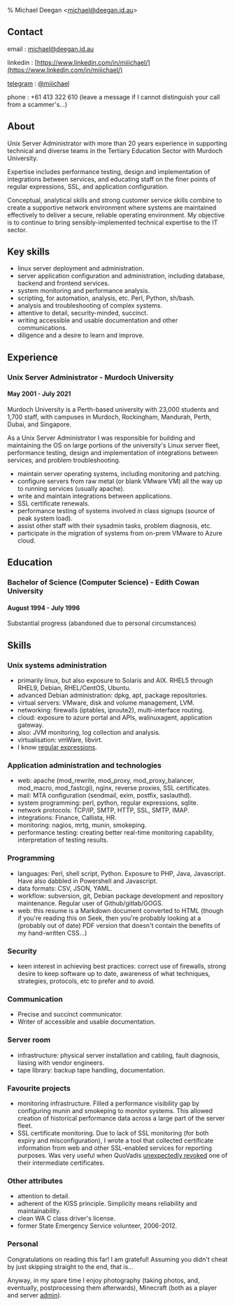 % Michael Deegan <<michael@deegan.id.au>>

## Contact

email
: [michael@deegan.id.au](mailto://michael@deegan.id.au)

linkedin
: [https://www.linkedin.com/in/miiichael/](https://www.linkedin.com/in/miiichael/)

[telegram](https://telegram.org/)
: [\@miiichael](https://t.me/miiichael)

phone
: +61 413 322 610 (leave a message if I cannot distinguish your call from a
scammer's...)


## About

Unix Server Administrator with more than 20 years experience in supporting
technical and diverse teams in the Tertiary Education Sector with Murdoch
University.

Expertise includes performance testing, design and implementation of
integrations between services, and educating staff on the finer points of
regular expressions, SSL, and application configuration.

Conceptual, analytical skills and strong customer service skills combine to
create a supportive network environment where systems are maintained
effectively to deliver a secure, reliable operating environment.  My
objective is to continue to bring sensibly-implemented technical expertise
to the IT sector.

<!---
I have more than two decades of professional Linux experience.  I enjoy the
bread and butter of linux administration, especially under Debian.  I like
writing scripts, performance monitoring, firewall rules, and configuring
various applications (such as web, mail, etc), all in a simplicity- and
security-focused manner.  I have a reputation of being someone to come to
with questions, and receive answers from.  Also, I know regular expressions.
-->


## Key skills

- linux server deployment and administration.
- server application configuration and administration, including database,
  backend and frontend services.
- system monitoring and performance analysis.
- scripting, for automation, analysis, etc. Perl, Python, sh/bash.
- analysis and troubleshooting of complex systems.
- attentive to detail, security-minded, succinct.
- writing accessible and usable documentation and other communications.
- diligence and a desire to learn and improve.

## Experience

### Unix Server Administrator - Murdoch University
#### May 2001 - July 2021

Murdoch University is a Perth-based university with 23,000 students and 1,700
staff, with campuses in Murdoch, Rockingham, Mandurah, Perth, Dubai, and
Singapore.

As a Unix Server Administrator I was responsible for building and
maintaining the OS on large portions of the university's Linux server fleet,
performance testing, design and implementation of integrations between
services, and problem troubleshooting.

- maintain server operating systems, including monitoring and patching.
- configure servers from raw metal (or blank VMware VM) all the way up to
  running services (usually apache).
- write and maintain integrations between applications.
- SSL certificate renewals.
- performance testing of systems involved in class signups (source of peak
  system load).
- assist other staff with their sysadmin tasks, problem diagnosis, etc.
- participate in the migration of systems from on-prem VMware to Azure cloud.

## Education

### Bachelor of Science (Computer Science) - Edith Cowan University
#### August 1994 - July 1996

Substantial progress (abandoned due to personal circumstances)

## Skills

### Unix systems administration

- primarily linux, but also exposure to Solaris and AIX. RHEL5 through
  RHEL9, Debian, RHEL/CentOS, Ubuntu.
- advanced Debian administration: dpkg, apt, package repositories.
- virtual servers: VMware, disk and volume management, LVM.
- networking: firewalls (iptables, iproute2), multi-interface routing.
- cloud: exposure to azure portal and APIs, walinuxagent, application
  gateway.
- also: JVM monitoring, log collection and analysis.
- virtualisation: vmWare, libvirt.
- I know [regular expressions](https://xkcd.com/208/).

### Application administration and technologies

- web: apache (mod_rewrite, mod_proxy, mod_proxy_balancer, mod_macro, mod_fastcgi),
  nginx, reverse proxies, SSL certificates.
- mail: MTA configuration (sendmail, exim, postfix, saslauthd).
- system programming: perl, python, regular expressions, sqlite.
- network protocols: TCP/IP, SMTP, HTTP, SSL, SMTP, IMAP.
- integrations: Finance, Callista, HR.
- monitoring: nagios, mrtg, munin, smokeping.
- performance testing: creating better real-time monitoring capability,
  interpretation of testing results.

### Programming
- languages: Perl, shell script, Python. Exposure to PHP, Java, Javascript.
  Have also dabbled in Powershell and Javascript.
- data formats: CSV, JSON, YAML.
- workflow: subversion, git, Debian package development and repository
  maintenance. Regular user of Github/gitlab/GOGS.
- web: this resume is a Markdown document converted to HTML (though if
  you're reading this on Seek, then you're probably looking at a (probably
  out of date) PDF version that doesn't contain the benefits of my
  hand-written CSS...)

### Security
- keen interest in achieving best practices: correct use of firewalls,
  strong desire to keep software up to date, awareness of what techniques,
  strategies, protocols, etc to prefer and to avoid.

### Communication
- Precise and succinct communicator.
- Writer of accessible and usable documentation.

### Server room
- infrastructure: physical server installation and cabling, fault diagnosis, liasing with vendor engineers.
- tape library: backup tape handling, documentation.

### Favourite projects
- monitoring infrastructure. Filled a performance visibility gap by configuring munin and smokeping to monitor systems. This allowed creation of historical performance data across a large part of the server fleet.
- SSL certificate monitoring. Due to lack of SSL monitoring (for both expiry and misconfiguration), I wrote a tool that collected certificate information from web and other SSL-enabled services for reporting purposes. Was very useful when QuoVadis [unexpectedly revoked](https://www.auscert.org.au/blog/2021-01-15-quovadis-issue-impacting-multiple-customers) one of their intermediate certificates.

### Other attributes
- attention to detail.
- adherent of the KISS principle. Simplicity means reliability and
  maintainability.
- clean WA C class driver's license.
- former State Emergency Service volunteer, 2006-2012.

### Personal
Congratulations on reading this far!  I am grateful!  Assuming you didn't
cheat by just skipping straight to the end, that is...

Anyway, in my spare time I enjoy
photography (taking photos, and, eventually, postprocessing them
afterwards), Minecraft (both as a player and server
[admin](https://old.reddit.com/r/admincraft/)).
